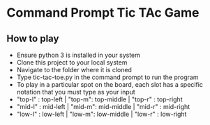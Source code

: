 # Command Prompt Tic TAc Game
## How to play
<ul>
<li> Ensure python 3 is installed in your system</li>
<li> Clone this project to your local system</li>
<li> Navigate to the folder where it is cloned</li>
<li> Type tic-tac-toe.py in the command prompt to run the program</li>
<li> To play in a particular spot on the board, each slot has a specific notation that you must type as your input</li>
<li> "top-l" : top-left | "top-m": top-middle | "top-r" : top-right</li>
<li> "mid-l" : mid-left | "mid-m": mid-middle | "mid-r" : mid-right</li>
<li> "low-l" : low-left | "low-m": low-middle | "low-r" : low-right</li>
</ul>
